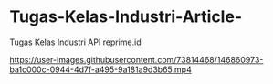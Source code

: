 # Tugas-Kelas-Industri-Article-
Tugas Kelas Industri API reprime.id

https://user-images.githubusercontent.com/73814468/146860973-ba1c000c-0944-4d7f-a495-9a181a9d3b65.mp4
